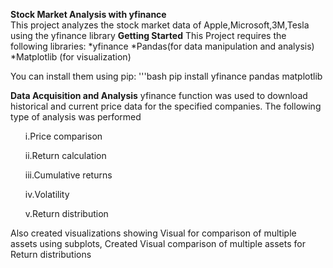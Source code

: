 **Stock Market Analysis with yfinance**<br>
This project analyzes the stock market data of Apple,Microsoft,3M,Tesla using the yfinance library
**Getting Started**
This Project requires the following libraries:
*yfinance
*Pandas(for data manipulation and analysis)
*Matplotlib (for visualization)

You can install them using pip:
'''bash
pip install yfinance pandas matplotlib

**Data Acquisition and Analysis**
yfinance function was used to download historical and current price data for the specified companies.
The following type of analysis was performed
<ul>i.Price comparison</ul>
<ul>ii.Return calculation</ul>
<ul>iii.Cumulative returns</ul>
<ul>iv.Volatility</ul>
<ul>v.Return distribution</ul>
Also created visualizations showing Visual for comparison of multiple assets using subplots, 
Created Visual comparison of multiple assets for Return distributions
